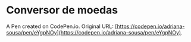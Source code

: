
# Conversor de moedas
A Pen created on CodePen.io. Original URL: [https://codepen.io/adriana-sousa/pen/eYgpNOy](https://codepen.io/adriana-sousa/pen/eYgpNOy).


